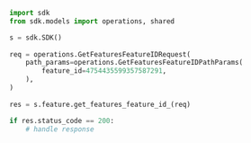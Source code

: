 <!-- Start SDK Example Usage -->
```python
import sdk
from sdk.models import operations, shared

s = sdk.SDK()
    
req = operations.GetFeaturesFeatureIDRequest(
    path_params=operations.GetFeaturesFeatureIDPathParams(
        feature_id=4754435599357587291,
    ),
)
    
res = s.feature.get_features_feature_id_(req)

if res.status_code == 200:
    # handle response
```
<!-- End SDK Example Usage -->